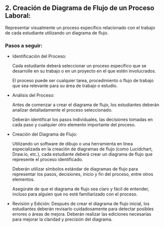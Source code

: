 ## 2. Creación de Diagrama de Flujo de un Proceso Laboral:

Representar visualmente un proceso específico relacionado con el trabajo de cada estudiante utilizando un diagrama de flujo.

### Pasos a seguir:

- Identificación del Proceso:

  Cada estudiante deberá seleccionar un proceso específico que se desarrolle en su trabajo o en un proyecto en el que estén involucrados.

  El proceso puede ser cualquier tarea, procedimiento o flujo de trabajo que sea relevante para su área de trabajo o estudio.

- Análisis del Proceso:

  Antes de comenzar a crear el diagrama de flujo, los estudiantes deberán analizar detalladamente el proceso seleccionado.

  Deberán identificar los pasos individuales, las decisiones tomadas en cada paso y cualquier otro elemento importante del proceso.

- Creación del Diagrama de Flujo:

  Utilizando un software de dibujo o una herramienta en línea especializada en la creación de diagramas de flujo (como Lucidchart, Draw.io, etc.), cada estudiante deberá crear un diagrama de flujo que represente el proceso identificado.

  Deberán utilizar símbolos estándar de diagramas de flujo para representar los pasos, decisiones, inicio y fin del proceso, entre otros elementos.

  Asegúrate de que el diagrama de flujo sea claro y fácil de entender, incluso para alguien que no esté familiarizado con el proceso.

- Revisión y Edición:
  Después de crear el diagrama de flujo inicial, los estudiantes deberán revisarlo cuidadosamente para detectar posibles errores o áreas de mejora.
  Deberán realizar las ediciones necesarias para mejorar la claridad y precisión del diagrama.